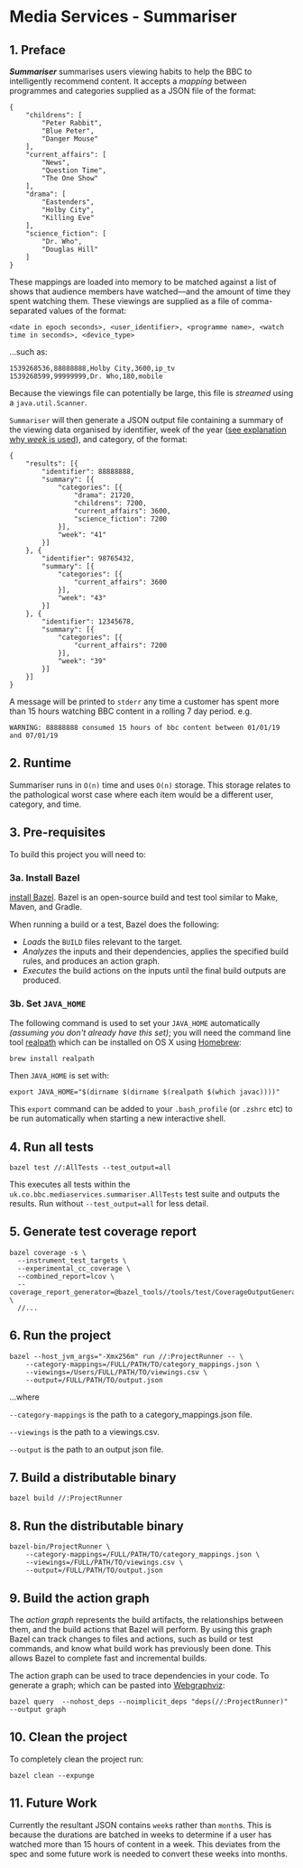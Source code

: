 # Media Services - Summariser

## 1. Preface

_**Summariser**_ summarises users viewing habits to help the BBC to intelligently
recommend content. It accepts a _mapping_ between programmes and categories
supplied as a JSON file of the format:

```
{
    "childrens": [
        "Peter Rabbit",
        "Blue Peter",
        "Danger Mouse"
    ],
    "current_affairs": [
        "News",
        "Question Time",
        "The One Show"
    ],
    "drama": [
        "Eastenders",
        "Holby City",
        "Killing Eve"
    ],
    "science_fiction": [
        "Dr. Who",
        "Douglas Hill"
    ]
}
```

These mappings are loaded into memory to be matched against a list of shows that
audience members have watched—and the amount of time they spent watching them.
These viewings are supplied as a file of comma-separated values of the format:

```
<date in epoch seconds>, <user_identifier>, <programme name>, <watch time in seconds>, <device_type>
```

...such as:

```
1539268536,88888888,Holby City,3600,ip_tv
1539268599,99999999,Dr. Who,180,mobile
```

Because the viewings file can potentially be large, this file is _streamed_ using
a `java.util.Scanner`.

`Summariser` will then generate a JSON output file containing a summary of the
viewing data organised by identifier, week of the year
([see explanation why _week_ is used](#11-future-work)), and category, of the
format:

```
{
	"results": [{
		"identifier": 88888888,
		"summary": [{
			"categories": [{
				"drama": 21720,
				"childrens": 7200,
				"current_affairs": 3600,
				"science_fiction": 7200
			}],
			"week": "41"
		}]
	}, {
		"identifier": 98765432,
		"summary": [{
			"categories": [{
				"current_affairs": 3600
			}],
			"week": "43"
		}]
	}, {
		"identifier": 12345678,
		"summary": [{
			"categories": [{
				"current_affairs": 7200
			}],
			"week": "39"
		}]
	}]
}
```

A message will be printed to `stderr` any time a customer has spent more than
15 hours watching BBC content in a rolling 7 day period. e.g.

```
WARNING: 88888888 consumed 15 hours of bbc content between 01/01/19 and 07/01/19
```

## 2. Runtime

Summariser runs in `O(n)` time and uses `O(n)` storage. This storage relates to
the pathological worst case where each item would be a different user, category,
and time.

## 3. Pre-requisites

To build this project you will need to:

### 3a. Install Bazel

[install Bazel](https://docs.bazel.build/versions/master/install.html). Bazel is
an open-source build and test tool similar to Make, Maven, and Gradle.

When running a build or a test, Bazel does the following:

- _Loads_ the `BUILD` files relevant to the target.
- _Analyzes_ the inputs and their dependencies, applies the specified build rules, and produces an action graph.
- _Executes_ the build actions on the inputs until the final build outputs are produced.

### 3b. Set `JAVA_HOME`

The following command is used to set your `JAVA_HOME` automatically _(assuming
you don't already have this set)_; you will need the command line tool
[realpath](http://man7.org/linux/man-pages/man3/realpath.3.html) which can be
installed on OS X using [Homebrew](https://brew.sh/):

```
brew install realpath
```

Then `JAVA_HOME` is set with:

```
export JAVA_HOME="$(dirname $(dirname $(realpath $(which javac))))"
```

This `export` command can be added to your `.bash_profile` (or `.zshrc` etc) to
be run automatically when starting a new interactive shell.

## 4. Run all tests

```
bazel test //:AllTests --test_output=all
```

This executes all tests within the `uk.co.bbc.mediaservices.summariser.AllTests`
test suite and outputs the results. Run without `--test_output=all` for less detail.

## 5. Generate test coverage report

```
bazel coverage -s \
  --instrument_test_targets \
  --experimental_cc_coverage \
  --combined_report=lcov \
  --coverage_report_generator=@bazel_tools//tools/test/CoverageOutputGenerator/java/com/google/devtools/coverageoutputgenerator:Main \
  //...
```

## 6. Run the project

```
bazel --host_jvm_args="-Xmx256m" run //:ProjectRunner -- \
    --category-mappings=/FULL/PATH/TO/category_mappings.json \
    --viewings=/Users/FULL/PATH/TO/viewings.csv \
    --output=/FULL/PATH/TO/output.json
```

...where

`--category-mappings` is the path to a category_mappings.json file.

`--viewings` is the path to a viewings.csv.

`--output` is the path to an output json file.

## 7. Build a distributable binary

```
bazel build //:ProjectRunner
```

## 8. Run the distributable binary

```
bazel-bin/ProjectRunner \
    --category-mappings=/FULL/PATH/TO/category_mappings.json \
    --viewings=/FULL/PATH/TO/viewings.csv \
    --output=/FULL/PATH/TO/output.json
```

## 9. Build the action graph

The _action graph_ represents the build artifacts, the relationships between them,
and the build actions that Bazel will perform. By using this graph Bazel can
track changes to files and actions, such as build or test commands, and know
what build work has previously been done. This allows Bazel to complete fast and
incremental builds.

The action graph can be used to trace dependencies in your code. To generate a
graph; which can be pasted into [Webgraphviz](http://www.webgraphviz.com/):

```
bazel query  --nohost_deps --noimplicit_deps "deps(//:ProjectRunner)" --output graph
```

## 10. Clean the project

To completely clean the project run:

```
bazel clean --expunge
```

## 11. Future Work

Currently the resultant JSON contains `week`s rather than `month`s. This is
because the durations are batched in weeks to determine if a user has watched
more than 15 hours of content in a week. This deviates from the spec and some
future work is needed to convert these weeks into months.
